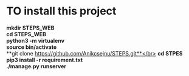 # TO install this project

**mkdir STEPS_WEB**</br>
**cd STEPS_WEB**</br>
**python3 -m virtualenv**</br>
**source bin/activate**</br>
**git clone https://github.com/Anikcsejnu/STEPS.git**</br>
**cd STPES**</br>
**pip3 install -r requirement.txt**</br>
**./manage.py runserver**</br>

